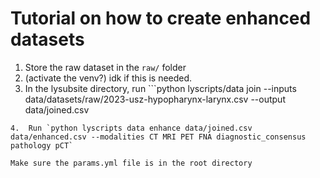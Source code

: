 # Tutorial on how to create enhanced datasets

1. Store the raw dataset in the `raw/` folder
2. (activate the venv?) idk if this is needed.
3. In the lysubsite directory, run ```python lyscripts/data join --inputs data/datasets/raw/2023-usz-hypopharynx-larynx.csv --output data/joined.csv

```
4.  Run `python lyscripts data enhance data/joined.csv data/enhanced.csv --modalities CT MRI PET FNA diagnostic_consensus pathology pCT`

Make sure the params.yml file is in the root directory
```
